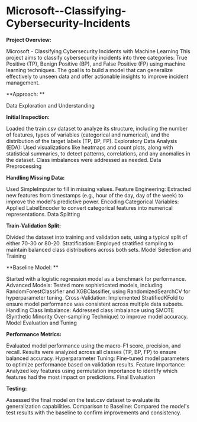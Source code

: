 # Microsoft--Classifying-Cybersecurity-Incidents


**Project Overview:**

Microsoft - Classifying Cybersecurity Incidents with Machine Learning This project aims to classify cybersecurity incidents into three categories: True Positive (TP), Benign Positive (BP), and False Positive (FP) using machine learning techniques. The goal is to build a model that can generalize effectively to unseen data and offer actionable insights to improve incident management.

**Approach: **

Data Exploration and Understanding

**Initial Inspection:**

Loaded the train.csv dataset to analyze its structure, including the number of features, types of variables (categorical and numerical), and the distribution of the target labels (TP, BP, FP). Exploratory Data Analysis (EDA): Used visualizations like heatmaps and count plots, along with statistical summaries, to detect patterns, correlations, and any anomalies in the dataset. Class imbalances were addressed as needed. Data Preprocessing

**Handling Missing Data:**

Used SimpleImputer to fill in missing values. Feature Engineering: Extracted new features from timestamps (e.g., hour of the day, day of the week) to improve the model's predictive power. Encoding Categorical Variables: Applied LabelEncoder to convert categorical features into numerical representations. Data Splitting

**Train-Validation Split:**

Divided the dataset into training and validation sets, using a typical split of either 70-30 or 80-20. Stratification: Employed stratified sampling to maintain balanced class distributions across both sets. Model Selection and Training

**Baseline Model: **

Started with a logistic regression model as a benchmark for performance. Advanced Models: Tested more sophisticated models, including RandomForestClassifier and XGBClassifier, using RandomizedSearchCV for hyperparameter tuning. Cross-Validation: Implemented StratifiedKFold to ensure model performance was consistent across multiple data subsets. Handling Class Imbalance: Addressed class imbalance using SMOTE (Synthetic Minority Over-sampling Technique) to improve model accuracy. Model Evaluation and Tuning

**Performance Metrics:**

Evaluated model performance using the macro-F1 score, precision, and recall. Results were analyzed across all classes (TP, BP, FP) to ensure balanced accuracy. Hyperparameter Tuning: Fine-tuned model parameters to optimize performance based on validation results. Feature Importance: Analyzed key features using permutation importance to identify which features had the most impact on predictions. Final Evaluation

**Testing:**

Assessed the final model on the test.csv dataset to evaluate its generalization capabilities. Comparison to Baseline: Compared the model's test results with the baseline to confirm improvements and consistency.
